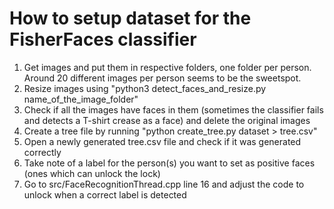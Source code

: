 # How to setup dataset for the FisherFaces classifier

1. Get images and put them in respective folders, one folder per person. Around 20 different images per person seems to be the sweetspot.
2. Resize images using "python3 detect_faces_and_resize.py name_of_the_image_folder"
3. Check if all the images have faces in them (sometimes the classifier fails and detects a T-shirt crease as a face) and delete the original images
4. Create a tree file by running "python create_tree.py dataset > tree.csv"
5. Open a newly generated tree.csv file and check if it was generated correctly
6. Take note of a label for the person(s) you want to set as positive faces (ones which can unlock the lock)
7. Go to src/FaceRecognitionThread.cpp line 16 and adjust the code to unlock when a correct label is detected
